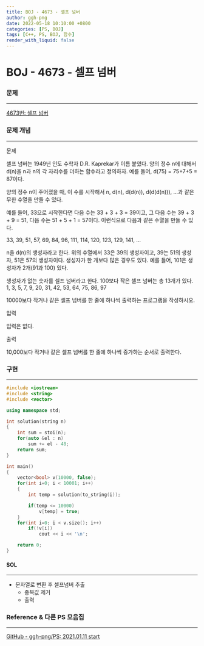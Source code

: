 ```yaml
---
title: BOJ - 4673 - 셀프 넘버
author: ggh-png
date: 2022-05-18 10:10:00 +0800
categories: [PS, BOJ]
tags: [C++, PS, BOJ, 함수]
render_with_liquid: false
---
```


# BOJ - 4673 - 셀프 넘버

### 문제

---

[4673번: 셀프 넘버](https://www.acmicpc.net/problem/4673)

### 문제 개념

---

문제

셀프 넘버는 1949년 인도 수학자 D.R. Kaprekar가 이름 붙였다. 양의 정수 n에 대해서 d(n)을 n과 n의 각 자리수를 더하는 함수라고 정의하자. 예를 들어, d(75) = 75+7+5 = 87이다.

양의 정수 n이 주어졌을 때, 이 수를 시작해서 n, d(n), d(d(n)), d(d(d(n))), ...과 같은 무한 수열을 만들 수 있다.

예를 들어, 33으로 시작한다면 다음 수는 33 + 3 + 3 = 39이고, 그 다음 수는 39 + 3 + 9 = 51, 다음 수는 51 + 5 + 1 = 57이다. 이런식으로 다음과 같은 수열을 만들 수 있다.

33, 39, 51, 57, 69, 84, 96, 111, 114, 120, 123, 129, 141, ...

n을 d(n)의 생성자라고 한다. 위의 수열에서 33은 39의 생성자이고, 39는 51의 생성자, 51은 57의 생성자이다. 생성자가 한 개보다 많은 경우도 있다. 예를 들어, 101은 생성자가 2개(91과 100) 있다.

생성자가 없는 숫자를 셀프 넘버라고 한다. 100보다 작은 셀프 넘버는 총 13개가 있다. 1, 3, 5, 7, 9, 20, 31, 42, 53, 64, 75, 86, 97

10000보다 작거나 같은 셀프 넘버를 한 줄에 하나씩 출력하는 프로그램을 작성하시오.

입력

입력은 없다.

출력

10,000보다 작거나 같은 셀프 넘버를 한 줄에 하나씩 증가하는 순서로 출력한다.

### 구현

---

```cpp
#include <iostream>
#include <string>
#include <vector>

using namespace std;

int solution(string n)
{
    int sum = stoi(n);
    for(auto &el : n)
        sum += el - 48;
    return sum;
}

int main()
{
    vector<bool> v(10000, false);
    for(int i=0; i < 10001; i++)
    {
        int temp = solution(to_string(i));

        if(temp <= 10000)
            v[temp] = true;
    }
    for(int i=0; i < v.size(); i++)
        if(!v[i])
            cout << i << '\n';

    return 0;
}
```

#### SOL

---

- 문자열로 변환 후 셀프넘버 추출
    - 중복값 제거
    - 출력

### Reference & 다른 PS 모음집

---

[GitHub - ggh-png/PS: 2021.01.11 start](https://github.com/ggh-png/PS)